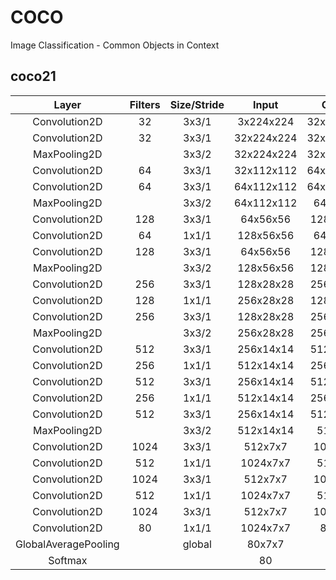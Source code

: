 # COCO

Image Classification - Common Objects in Context

## coco21

| Layer                | Filters | Size/Stride |    Input    |   Output   |
|:--------------------:|:-------:|:-----------:|:-----------:|:----------:|
| Convolution2D        |      32 |       3x3/1 |  3x224x224  | 32x224x224 |
| Convolution2D        |      32 |       3x3/1 |  32x224x224 | 32x224x224 |
|  MaxPooling2D        |         |       3x3/2 |  32x224x224 | 32x112x112 |
| Convolution2D        |      64 |       3x3/1 |  32x112x112 | 64x112x112 |
| Convolution2D        |      64 |       3x3/1 |  64x112x112 | 64x112x112 |
|  MaxPooling2D        |         |       3x3/2 |  64x112x112 |  64x56x56  |
| Convolution2D        |     128 |       3x3/1 |   64x56x56  |  128x56x56 |
| Convolution2D        |      64 |       1x1/1 |   128x56x56 |  64x56x56  |
| Convolution2D        |     128 |       3x3/1 |   64x56x56  |  128x56x56 |
|  MaxPooling2D        |         |       3x3/2 |   128x56x56 |  128x28x28 |
| Convolution2D        |     256 |       3x3/1 |   128x28x28 |  256x28x28 |
| Convolution2D        |     128 |       1x1/1 |   256x28x28 |  128x28x28 |
| Convolution2D        |     256 |       3x3/1 |   128x28x28 |  256x28x28 |
|  MaxPooling2D        |         |       3x3/2 |   256x28x28 |  256x14x14 |
| Convolution2D        |     512 |       3x3/1 |   256x14x14 |  512x14x14 |
| Convolution2D        |     256 |       1x1/1 |   512x14x14 |  256x14x14 |
| Convolution2D        |     512 |       3x3/1 |   256x14x14 |  512x14x14 |
| Convolution2D        |     256 |       1x1/1 |   512x14x14 |  256x14x14 |
| Convolution2D        |     512 |       3x3/1 |   256x14x14 |  512x14x14 |
|  MaxPooling2D        |         |       3x3/2 |   512x14x14 |   512x7x7  |
| Convolution2D        |    1024 |       3x3/1 |    512x7x7  |   1024x7x7 |
| Convolution2D        |     512 |       1x1/1 |    1024x7x7 |   512x7x7  |
| Convolution2D        |    1024 |       3x3/1 |    512x7x7  |   1024x7x7 |
| Convolution2D        |     512 |       1x1/1 |    1024x7x7 |   512x7x7  |
| Convolution2D        |    1024 |       3x3/1 |    512x7x7  |   1024x7x7 |
| Convolution2D        |      80 |       1x1/1 |    1024x7x7 |   80x7x7   |
| GlobalAveragePooling |         |      global |    80x7x7   |       80   |
| Softmax              |         |             |        80   |       80   |

